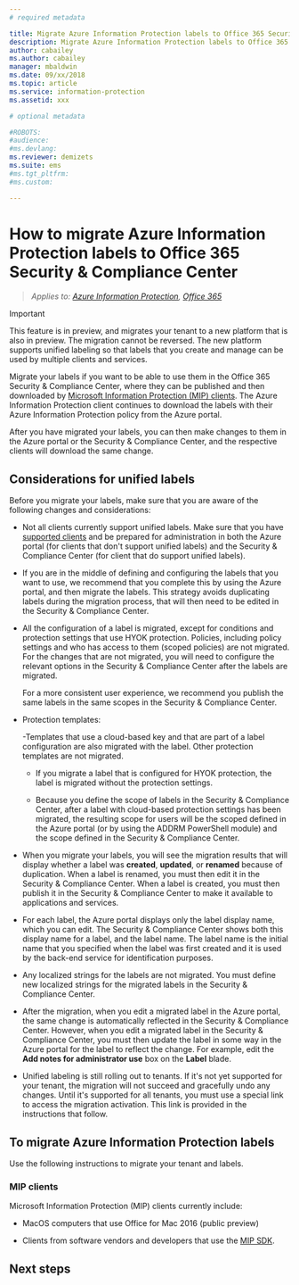 ```yaml
---
# required metadata

title: Migrate Azure Information Protection labels to Office 365 Security & Compliance Center
description: Migrate Azure Information Protection labels to Office 365 Security & Compliance Center for unified labeling with MIP clients. 
author: cabailey
ms.author: cabailey
manager: mbaldwin
ms.date: 09/xx/2018
ms.topic: article
ms.service: information-protection
ms.assetid: xxx

# optional metadata

#ROBOTS:
#audience:
#ms.devlang:
ms.reviewer: demizets
ms.suite: ems
#ms.tgt_pltfrm:
#ms.custom:

---
```


# How to migrate Azure Information Protection labels to Office 365 Security & Compliance Center

>*Applies to: [Azure Information Protection](https://azure.microsoft.com/pricing/details/information-protection), [Office 365](http://download.microsoft.com/download/E/C/F/ECF42E71-4EC0-48FF-AA00-577AC14D5B5C/Azure_Information_Protection_licensing_datasheet_EN-US.pdf)*

> [!IMPORTANT]
> This feature is in preview, and migrates your tenant to a new platform that is also in preview. The migration cannot be reversed. The new platform supports unified labeling so that labels that you create and manage can be used by multiple clients and services.

Migrate your labels if you want to be able to use them in the Office 365 Security & Compliance Center, where they can be published and then downloaded by [Microsoft Information Protection (MIP) clients](#mip-clients). The Azure Information Protection client continues to download the labels with their Azure Information Protection policy from the Azure portal. 

After you have migrated your labels, you can then make changes to them in the Azure portal or the Security & Compliance Center, and the respective clients will download the same change.

## Considerations for unified labels

Before you migrate your labels, make sure that you are aware of the following changes and considerations:

- Not all clients currently support unified labels. Make sure that you have [supported clients](#mip-clients) and be prepared for administration in both the Azure portal (for clients that don't support unified labels) and the Security & Compliance Center (for client that do support unified labels).

- If you are in the middle of defining and configuring the labels that you want to use, we recommend that you complete this by using the Azure portal, and then migrate the labels. This strategy avoids duplicating labels during the migration process, that will then need to be edited in the Security & Compliance Center.

- All the configuration of a label is migrated, except for conditions and protection settings that use HYOK protection. Policies, including policy settings and who has access to them (scoped policies) are not migrated. For the changes that are not migrated, you will need to configure the relevant options in the Security & Compliance Center after the labels are migrated.
    
    For a more consistent user experience, we recommend you publish the same labels in the same scopes in the Security & Compliance Center.

- Protection templates:
    
    -Templates that use a cloud-based key and that are part of a label configuration are also migrated with the label. Other protection templates are not migrated. 
        
    - If you migrate a label that is configured for HYOK protection, the label is migrated without the protection settings.
    
    - Because you define the scope of labels in the Security & Compliance Center, after a label with cloud-based protection settings has been migrated, the resulting scope for users will be the scoped defined in the Azure portal (or by using the ADDRM PowerShell module) and the scope defined in the Security & Compliance Center. 

- When you migrate your labels, you will see the migration results that will display whether a label was **created**, **updated**, or **renamed** because of duplication. When a label is renamed, you must then edit it in the Security & Compliance Center. When a label is created, you must then publish it in the Security & Compliance Center to make it available to applications and services.

- For each label, the Azure portal displays only the label display name, which you can edit. The Security & Compliance Center shows both this display name for a label, and the label name. The label name is the initial name that you specified when the label was first created and it is used by the back-end service for identification purposes.

- Any localized strings for the labels are not migrated. You must define new localized strings for the migrated labels in the Security & Compliance Center.

- After the migration, when you edit a migrated label in the Azure portal, the same change is automatically reflected in the Security & Compliance Center. However, when you edit a migrated label in the Security & Compliance Center, you must then update the label in some way in the Azure portal for the label to reflect the change. For example, edit the **Add notes for administrator use** box on the **Label** blade. 

- Unified labeling is still rolling out to tenants. If it's not yet supported for your tenant, the migration will not succeed and gracefully undo any changes. Until it's supported for all tenants, you must use a special link to access the migration activation. This link is provided in the instructions that follow.

## To migrate Azure Information Protection labels

Use the following instructions to migrate your tenant and labels.



### MIP clients

Microsoft Information Protection (MIP) clients currently include:

- MacOS computers that use Office for Mac 2016 (public preview)

- Clients from software vendors and developers that use the [MIP SDK](../develop/mip/mip-sdk-reference.md).


## Next steps




